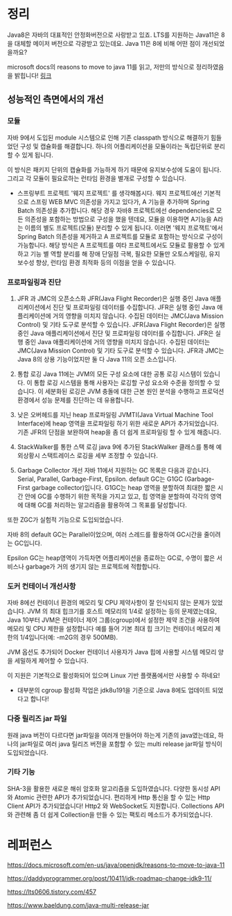 # 정리
Java8은 자바의 대표적인 안정화버전으로 사랑받고 있죠. LTS를 지원하는 Java11은 8을 대체할 메이저 버전으로 각광받고 있는데요.
Java 11은 8에 비해 어떤 점이 개선되었을까요?

microsoft docs의 reasons to move to java 11를 읽고, 저만의 방식으로 정리하였음을 밝힙니다! [링크](https://docs.microsoft.com/en-us/java/openjdk/reasons-to-move-to-java-11)

## 성능적인 측면에서의 개선
### 모듈
자바 9에서 도입된 module 시스템으로 인해 기존 classpath 방식으로 해결하기 힘들었던 구성 및 캡슐화를 해결합니다.
하나의 어플리케이션을 모듈이라는 독립단위로 분리할 수 있게 됩니다.

이 방식은 패키지 단위의 캡슐화를 가능하게 하기 때문에 유지보수성에 도움이 됩니다. 
그리고 각 모듈이 필요로하는 런타임 환경을 별개로 구성할 수 있습니다.

- 스프링부트 프로젝트 '웨지 프로젝트' 를 생각해봅시다. 웨지 프로젝트에선 기본적으로 스프링 WEB MVC 의존성을 가지고 있다가, A 기능을 추가하며 Spring Batch 의존성을 추가합니다.
해당 경우 자바8 프로젝트에선 dependencies로 모든 의존성을 포함하는 방법으로 구성을 했을 텐데요, 모듈을 이용하면 A기능을 A라는 이름의 별도 프로젝트(모듈) 분리할 수 있게 됩니다.
이러면 '웨지 프로잭트'에서 Spring Batch 의존성을 제거하고 A 프로젝트를 모듈로 포함하는 방식으로 구성이 가능합니다.
해당 방식은 A 프로젝트를 여타 프로젝트에서도 모듈로 활용할 수 있게 하고 기능 별 역할 분리를 해 장애 단일점 극복, 필요한 모듈만 오토스케일링, 유지보수성 향상, 런타임 환경 최적화 등의 이점을 얻을 수 있습니다.

### 프로파일링과 진단
1. JFR 과 JMC의 오픈소스화
JFR(Java Flight Recorder)은 실행 중인 Java 애플리케이션에서 진단 및 프로파일링 데이터를 수집합니다. 
JFR은 실행 중인 Java 애플리케이션에 거의 영향을 미치지 않습니다. 
수집된 데이터는 JMC(Java Mission Control) 및 기타 도구로 분석할 수 있습니다. 
JFR(Java Flight Recorder)은 실행 중인 Java 애플리케이션에서 진단 및 프로파일링 데이터를 수집합니다. JFR은 실행 중인 Java 애플리케이션에 거의 영향을 미치지 않습니다. 수집된 데이터는 JMC(Java Mission Control) 및 기타 도구로 분석할 수 있습니다. 
JFR과 JMC는 Java 8의 상용 기능이었지만 둘 다 Java 11의 오픈 소스입니다.

2. 통합 로깅
Java 11에는 JVM의 모든 구성 요소에 대한 공통 로깅 시스템이 있습니다. 
이 통합 로깅 시스템을 통해 사용자는 로깅할 구성 요소와 수준을 정의할 수 있습니다. 
이 세분화된 로깅은 JVM 충돌에 대한 근본 원인 분석을 수행하고 프로덕션 환경에서 성능 문제를 진단하는 데 유용합니다.

3. 낮은 오버헤드를 지닌 heap 프로파일링
JVMTI(Java Virtual Machine Tool Interface)에 heap 영역을 프로파일링 하기 위한 새로운 API가 추가되었습니다. 
기존 JFR의 단점을 보완하여 heap을 좀 더 쉽게 프로파일링 할 수 있게 해줍니다.

4. StackWalker를 통한 스택 로깅
java 9에 추가된 StackWalker 클래스를 통해 예외상황시 스택트레이스 로깅을 세부 조정할 수 있습니다.

5. Garbage Collector 개선
자바 11에서 지원하는 GC 목록은 다음과 같습니다. Serial, Parallel, Garbage-First, Epsilon. 
default GC는 G1GC (Garbage-First garbage collector)입니다. 
G1GC는 heap 영역을 분할하여 최대한 짧은 시간 안에 GC를 수행하기 위한 목적을 가지고 있고, 힙 영역을 분할하여 각각의 영역에 대해 GC를 처리하는 알고리즘을 활용하여 그 목표를 달성합니다.

또한 ZGC가 실험적 기능으로 도입되었습니다.

자바 8의 default GC는 Parallel이었으며, 여러 스레드를 활용하여 GC시간을 줄이려는 GC입니다.

Epsilon GC는 heap영역이 가득차면 어플리케이션을 종료하는 GC로, 수명이 짧은 서비스나 garbage가 거의 생기지 않는 프로젝트에 적합합니다.

### 도커 컨테이너 개선사항

자바 8에선 컨테이너 환경의 메모리 및 CPU 제약사항이 잘 인식되지 않는 문제가 있었습니다. JVM 의 최대 힙크기를 호스트 메모리의 1/4로 설정하는 등의 문제였는데요,   
Java 10부터 JVM은 컨테이너 제어 그룹(cgroup)에서 설정한 제약 조건을 사용하여 메모리 및 CPU 제한을 설정합니다
예를 들어 기본 최대 힙 크기는 컨테이너 메모리 제한의 1/4입니다(예: -m2G의 경우 500MB).

JVM 옵션도 추가되어 Docker 컨테이너 사용자가 Java 힙에 사용할 시스템 메모리 양을 세밀하게 제어할 수 있습니다.

이 지원은 기본적으로 활성화되어 있으며 Linux 기반 플랫폼에서만 사용할 수 하네요!
* 대부분의 cgroup 활성화 작업은 jdk8u191을 기준으로 Java 8에도 업데이트 되었다고 합니다!

### 다중 릴리즈 jar 파일
원래 java 버전이 다르다면 jar파일을 여러개 만들어야 하는게 기존의 java였는데요, 하나의 jar파일로 여러 java 릴리즈 버전을 포함할 수 있는 multi release jar파일 방식이 도입되었습니다.

### 기타 기능
SHA-3을 활용한 새로운 해쉬 암호화 알고리즘을 도입하였습니다.
다양한 동시성 API와 Atomic 관련한 API가 추가되었습니다.
편리하게 Http 통신을 할 수 있는 Http Client API가 추가되었습니다! Http2 와 WebSocket도 지원합니다.
Collections API와 관련해 좀 더 쉽게 Collection을 만들 수 있는 팩토리 메소드가 추가되었습니다.

# 레퍼런스
https://docs.microsoft.com/en-us/java/openjdk/reasons-to-move-to-java-11 

https://daddyprogrammer.org/post/10411/jdk-roadmap-change-jdk9-11/

https://lts0606.tistory.com/457

https://www.baeldung.com/java-multi-release-jar
